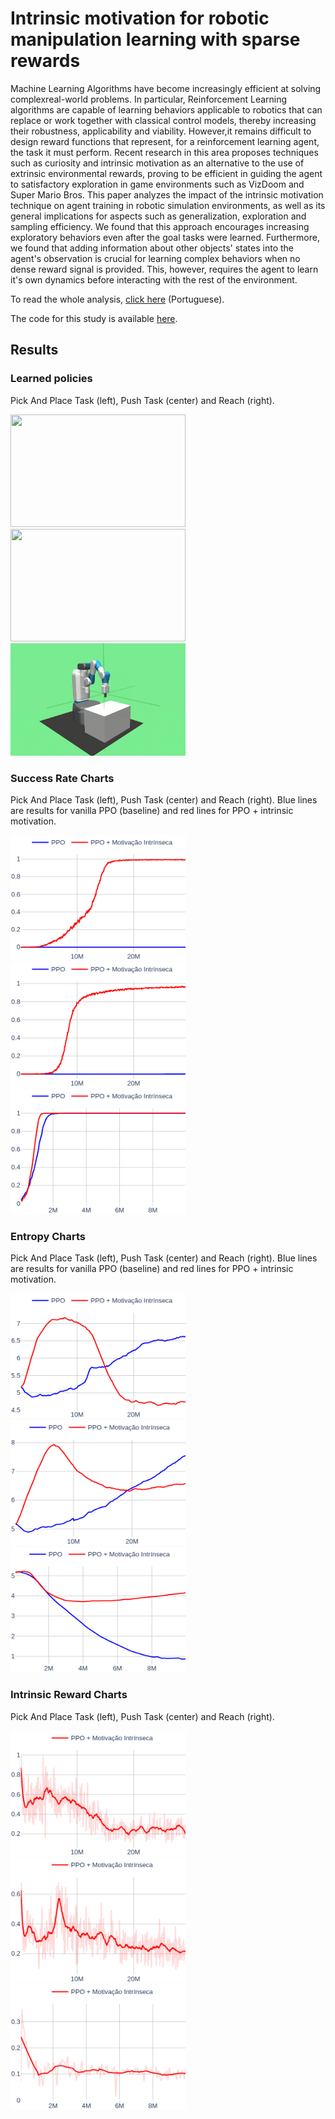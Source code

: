 # Intrinsic motivation for robotic manipulation learning with sparse rewards

Machine Learning Algorithms have become increasingly efficient at solving complexreal-world problems. In particular, Reinforcement Learning algorithms are capable of learning behaviors applicable to robotics that can replace or work together with classical control models, thereby increasing their robustness, applicability and viability. However,it remains difficult to design reward functions that represent, for a reinforcement learning agent, the task it must perform. Recent research in this area proposes techniques such as curiosity and intrinsic motivation as an alternative to the use of extrinsic environmental rewards, proving to be efficient in guiding the agent to satisfactory exploration in game environments such as VizDoom and Super Mario Bros. This paper analyzes the impact of the intrinsic motivation technique on agent training in robotic simulation environments, as well as its general implications for aspects such as generalization, exploration and sampling efficiency. We found that this approach encourages increasing exploratory behaviors even after the goal tasks were learned. Furthermore, we found that adding information about other objects' states into the agent's observation is crucial for learning complex behaviors when no dense reward signal is provided. This, however, requires the agent to learn it's own dynamics before interacting with the rest of the environment.

To read the whole analysis, [click here](https://github.com/bryanlincoln/undergraduate-thesis/blob/master/Monografia.pdf) (Portuguese).

The code for this study is available [here](https://github.com/bryanlincoln/intrinsic-motivation).

## Results

### Learned policies

Pick And Place Task (left), Push Task (center) and Reach (right).

<img src="https://github.com/bryanlincoln/undergraduate-thesis/blob/master/fig/preview/pick.gif" width="280" height="180"> <img src="https://github.com/bryanlincoln/undergraduate-thesis/blob/master/fig/preview/push.gif" width="280" height="180"> <img src="https://github.com/bryanlincoln/undergraduate-thesis/blob/master/fig/preview/reach.gif" width="280" height="180">

### Success Rate Charts

Pick And Place Task (left), Push Task (center) and Reach (right). Blue lines are results for vanilla PPO (baseline) and red lines for PPO + intrinsic motivation.

<img src="https://github.com/bryanlincoln/undergraduate-thesis/blob/master/fig/preview/pick.png" width="280" height="200"> <img src="https://github.com/bryanlincoln/undergraduate-thesis/blob/master/fig/preview/push.png" width="280" height="200"> <img src="https://github.com/bryanlincoln/undergraduate-thesis/blob/master/fig/preview/reach.png" width="280" height="200">

### Entropy Charts

Pick And Place Task (left), Push Task (center) and Reach (right). Blue lines are results for vanilla PPO (baseline) and red lines for PPO + intrinsic motivation.

<img src="https://github.com/bryanlincoln/undergraduate-thesis/blob/master/fig/preview/pick_ent.png" width="280" height="200"> <img src="https://github.com/bryanlincoln/undergraduate-thesis/blob/master/fig/preview/push_ent.png" width="280" height="200"> <img src="https://github.com/bryanlincoln/undergraduate-thesis/blob/master/fig/preview/reach_ent.png" width="280" height="200">

### Intrinsic Reward Charts

Pick And Place Task (left), Push Task (center) and Reach (right).

<img src="https://github.com/bryanlincoln/undergraduate-thesis/blob/master/fig/preview/pick_int.png" width="280" height="200"> <img src="https://github.com/bryanlincoln/undergraduate-thesis/blob/master/fig/preview/push_int.png" width="280" height="200"> <img src="https://github.com/bryanlincoln/undergraduate-thesis/blob/master/fig/preview/reach_int.png" width="280" height="200">
